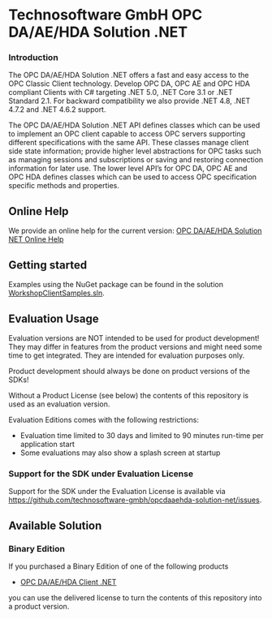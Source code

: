 # Technosoftware GmbH OPC DA/AE/HDA Solution .NET

### Introduction
The OPC DA/AE/HDA Solution .NET offers a fast and easy access to the OPC Classic Client technology. Develop OPC DA, OPC AE and OPC HDA compliant Clients with C# targeting .NET 5.0, .NET Core 3.1 or .NET Standard 2.1. For backward compatibility we also provide .NET 4.8, .NET 4.7.2 and .NET 4.6.2 support.

The OPC DA/AE/HDA  Solution .NET API defines classes which can be used to implement an OPC client capable to access OPC servers supporting different specifications with the same API. These classes manage client side state information; provide higher level abstractions for OPC tasks such as managing sessions and subscriptions or saving and restoring connection information for later use. The lower level API’s for OPC DA, OPC AE and OPC HDA defines classes which can be used to access OPC specification specific methods and properties.

## Online Help

We provide an online help for the current version: [OPC DA/AE/HDA Solution NET Online Help](https://technosoftware.com/help/OPCDaAeHdaSolutionNet/12/)

## Getting started

Examples using the NuGet package can be found in the solution [WorkshopClientSamples.sln](/WorkshopClientSamples.sln).

## Evaluation Usage

Evaluation versions are NOT intended to be used for product development! They may differ in features from the product versions and might need some time to get integrated. They are intended for evaluation purposes only.

Product development should always be done on product versions of the SDKs! 

Without a Product License (see below) the contents of this repository is used as an evaluation version.

Evaluation Editions comes with the following restrictions:

 * Evaluation time limited to 30 days and limited to 90 minutes run-time per application start
 * Some evaluations may also show a splash screen at startup

### Support for the SDK under Evaluation License

Support for the SDK under the Evaluation License is available via https://github.com/technosoftware-gmbh/opcdaaehda-solution-net/issues. 

## Available Solution

### Binary Edition

If you purchased a Binary Edition of one of the following products

 * [OPC DA/AE/HDA Client .NET](https://technosoftware.com/product/opc-daaehda-client-net/)

you can use the delivered license to turn the contents of this repository into a product version.
